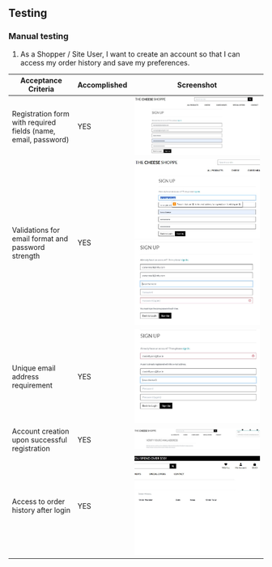 ## Testing

### Manual testing

1. As a Shopper / Site User, I want to create an account so that I can access my order history and save my preferences.

**Acceptance Criteria** | **Accomplished** | **Screenshot** |
| ------------ | ------------ | ------------ |
| Registration form with required fields (name, email, password) | YES | ![screenshot](assets/TESTINGimages/sign_up_test.JPG) |
| Validations for email format and password strength | YES | ![screenshot](assets/TESTINGimages/email_validation.JPG) ![screenshot](assets/TESTINGimages/password_validation.JPG)|
| Unique email address requirement | YES | ![screenshot](assets/TESTINGimages/unique_email.JPG) |
| Account creation upon successful registration | YES | ![screenshot](assets/TESTINGimages/sign_up_test_success.JPG)  |
| Access to order history after login | YES | ![screenshot](assets/TESTINGimages/order_history_access.JPG) |
<br>
<br>
